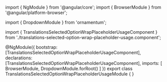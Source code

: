 import { NgModule } from '@angular/core';
import { BrowserModule } from '@angular/platform-browser';
  
import { DropdownModule } from 'ornamentum';
  
import { TranslationsSelectedOptionWrapPlaceholderUsageComponent } from './translations-selected-option-wrap-placeholder-usage.component';

@NgModule({
 bootstrap: [TranslationsSelectedOptionWrapPlaceholderUsageComponent],
 declarations: [TranslationsSelectedOptionWrapPlaceholderUsageComponent],
 imports: [
    BrowserModule, 
    DropdownModule.forRoot()
  ]
})
export class TranslationsSelectedOptionWrapPlaceholderUsageModule {
}
